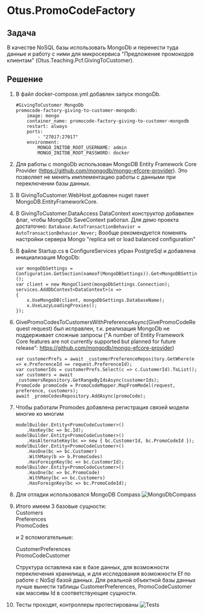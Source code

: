 # Otus.PromoCodeFactory

## Задача

В качестве NoSQL базы использовать MongoDb и перенести туда данные и работу с ними для микросервиса "Предложение промокодов клиентам"
(Otus.Teaching.Pcf.GivingToCustomer).

## Решение

1) В файл docker-compose.yml добавлен запуск mongoDb.
	```
	#GivingToCustomer MongoDb
	promocode-factory-giving-to-customer-mongodb:
		image: mongo
		container_name: promocode-factory-giving-to-customer-mongodb
		restart: always
    	ports:
      		- "27017:27017"
    	environment:
      		MONGO_INITDB_ROOT_USERNAME: admin
      		MONGO_INITDB_ROOT_PASSWORD: docker

2) Для работы с mongoDb использован MongoDB Entity Framework Core Provider
(https://github.com/mongodb/mongo-efcore-provider).
Это позволяет не менять имплементацию работы с данными при переключении базы данных.
	
3) В GivingToCustomer.WebHost добавлен nuget пакет MongoDB.EntityFrameworkCore.
	
4) В GivingToCustomer.DataAccess DataContext конструктор добавилен флаг, чтобы MongoDb SaveContext работал.
Для демо проекта достаточно:
``` Database.AutoTransactionBehavior = AutoTransactionBehavior.Never; ```
Вообще рекомендуется поменять настройки сервера Mongo "replica set or load balanced configuration"
	
4) В файле Startup.cs в ConfigureServices убран PostgreSql и добавлена инициализация MogoDb:	
	```
	var mongoDbSettings = Configuration.GetSection(nameof(MongoDBSettings)).Get<MongoDBSettings>();
	var client = new MongoClient(mongoDbSettings.Connection);
	services.AddDbContext<DataContext>(x =>
	{
	    x.UseMongoDB(client, mongoDbSettings.DatabaseName);
	    x.UseLazyLoadingProxies();
	});
	```
	
5) GivePromoCodesToCustomersWithPreferenceAsync(GivePromoCodeRequest request) был исправлен, 
т.к. реализация MongoDb не поддерживает сложные запросы ("A number of Entity Framework Core features are not currently supported but planned for future release": 
https://github.com/mongodb/mongo-efcore-provider) 
	```
	var customerPrefs = await _customerPreferenceRepository.GetWhere(e => e.PreferenceId == request.PreferenceId);
	var customerIds = customerPrefs.Select(c => c.CustomerId).ToList();
	var customers = await _customersRepository.GetRangeByIdsAsync(customerIds);
	PromoCode promoCode = PromoCodeMapper.MapFromModel(request, preference, customers);
	await _promoCodesRepository.AddAsync(promoCode);
	```

6) Чтобы работали Promodes добавлена регистрация связей модели многие ко многим
	```
	modelBuilder.Entity<PromoCodeCustomer>()
		.HasKey(bc => bc.Id);
	modelBuilder.Entity<PromoCodeCustomer>()
		.HasAlternateKey(bc => new { bc.CustomerId, bc.PromoCodeId });
	modelBuilder.Entity<PromoCodeCustomer>()
		.HasOne(bc => bc.Customer)
		.WithMany(b => b.PromoCodes)
		.HasForeignKey(bc => bc.CustomerId);
	modelBuilder.Entity<PromoCodeCustomer>()
		.HasOne(bc => bc.PromoCode)
		.WithMany(bc => bc.Customers)
		.HasForeignKey(bc => bc.PromoCodeId);
	```

7) Для отладки использовался MongoDB Compass
![MongoDbCompass](./MongoCompass.png)

8) Итого имеем 3 базовые сущности:  
	Customers  
	Preferences  
	PromoCodes

	и 2 вспомогательные:

	CustomerPreferences  
	PromoCodeCustomer

	Структура оставлена как в базе данных, для возможности переключения хранилища, и для исследования возможности Ef
	по работе с NoSql базой данных. Для реальной объектной базы данных лучше вынести таблицы CustomerPreferences, PromoCodeCustomer 
	как массивы Id в соответствующие сущности.

9) Тесты проходят, контроллеры протестированы
![Tests](./Tests.png)